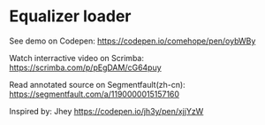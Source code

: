 # Equalizer loader

See demo on Codepen: https://codepen.io/comehope/pen/oybWBy

Watch interractive video on Scrimba: https://scrimba.com/p/pEgDAM/cG64puy

Read annotated source on Segmentfault(zh-cn): https://segmentfault.com/a/1190000015157160

Inspired by: Jhey https://codepen.io/jh3y/pen/xjjYzW
